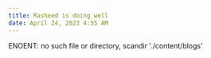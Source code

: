 ```yaml
---
title: Rasheed is doing well
date: April 24, 2023 4:55 AM
---
```

<!--StartFragment-->

ENOENT: no such file or directory, scandir './content/blogs'

<!--EndFragment-->